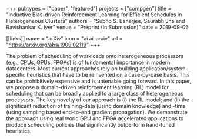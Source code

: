 +++
pubtypes = ["paper", "featured"]
projects = ["compgen"]
title = "Inductive Bias-driven Reinforcement Learning for Efficient Schedules in Heterogeneous Clusters"
authors = "Subho S. Banerjee, Saurabh Jha and Ravishankar K. Iyer"
venue = "Preprint (In Submission)"
date = 2019-09-06

[[links]]
  name = "arXiv"
  icon = "ai ai-arxiv"
  url = "https://arxiv.org/abs/1909.02119"
+++

The problem of scheduling of workloads onto heterogeneous processors (e.g., CPUs, GPUs, FPGAs) is of
fundamental importance in modern datacenters. Most current approaches rely on building
application/system-specific heuristics that have to be reinvented on a case-by-case basis. This can
be prohibitively expensive and is untenable going forward. In this paper, we propose a domain-driven
reinforcement learning (RL) model for scheduling that can be broadly applied to a large class of
heterogeneous processors. The key novelty of our approach is (i) the RL model; and (ii) the
significant reduction of training-data (using domain knowledge) and -time (using sampling based
end-to-end gradient propagation). We demonstrate the approach using real world GPU and FPGA
accelerated applications to produce scheduling policies that significantly outperform hand-tuned
heuristics.
